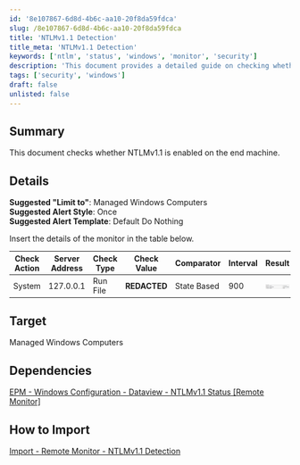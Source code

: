```yaml
---
id: '8e107867-6d8d-4b6c-aa10-20f8da59fdca'
slug: /8e107867-6d8d-4b6c-aa10-20f8da59fdca
title: 'NTLMv1.1 Detection'
title_meta: 'NTLMv1.1 Detection'
keywords: ['ntlm', 'status', 'windows', 'monitor', 'security']
description: 'This document provides a detailed guide on checking whether NTLMv1.1 is enabled on managed Windows machines. It includes suggested configurations for alerts, dependencies, and import instructions for remote monitoring.'
tags: ['security', 'windows']
draft: false
unlisted: false
---
```


## Summary

This document checks whether NTLMv1.1 is enabled on the end machine.

## Details

**Suggested "Limit to"**: Managed Windows Computers  
**Suggested Alert Style**: Once  
**Suggested Alert Template**: Default Do Nothing  

Insert the details of the monitor in the table below.

| Check Action | Server Address | Check Type | Check Value | Comparator   | Interval | Result                                       |
|--------------|----------------|-------------|-------------|---------------|----------|----------------------------------------------|
| System       | 127.0.0.1     | Run File    | **REDACTED**    | State Based   | 900      | ![](../../../static/img/NTLMv1.1-Detection/image_1.png) |

## Target

Managed Windows Computers

## Dependencies

[EPM - Windows Configuration - Dataview - NTLMv1.1 Status [Remote Monitor]](/docs/5a6640f6-f0cb-4231-845f-e48c9445aa22)

## How to Import

[Import - Remote Monitor - NTLMv1.1 Detection](<./Import-%20NTLMv1.1%20Detection.md>)
